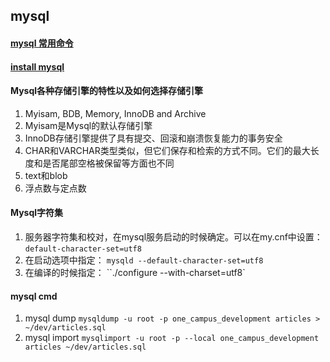## mysql

#### [mysql 常用命令](http://see.xidian.edu.cn/cpp/u/mysql_ml/)

#### [install mysql](http://see.xidian.edu.cn/cpp/html/1461.html)

#### Mysql各种存储引擎的特性以及如何选择存储引擎

1. Myisam, BDB, Memory, InnoDB and Archive
2. Myisam是Mysql的默认存储引擎
3. InnoDB存储引擎提供了具有提交、回滚和崩溃恢复能力的事务安全
4. CHAR和VARCHAR类型类似，但它们保存和检索的方式不同。它们的最大长度和是否尾部空格被保留等方面也不同
5. text和blob
6. 浮点数与定点数

#### Mysql字符集

1. 服务器字符集和校对，在mysql服务启动的时候确定。可以在my.cnf中设置： `default-character-set=utf8`
2. 在启动选项中指定： `mysqld --default-character-set=utf8`
3. 在编译的时候指定： ``./configure --with-charset=utf8`

#### mysql cmd ####

1. mysql dump
`mysqldump -u root -p one_campus_development articles > ~/dev/articles.sql`
2. mysql import
`mysqlimport -u root -p --local one_campus_development articles ~/dev/articles.sql`
